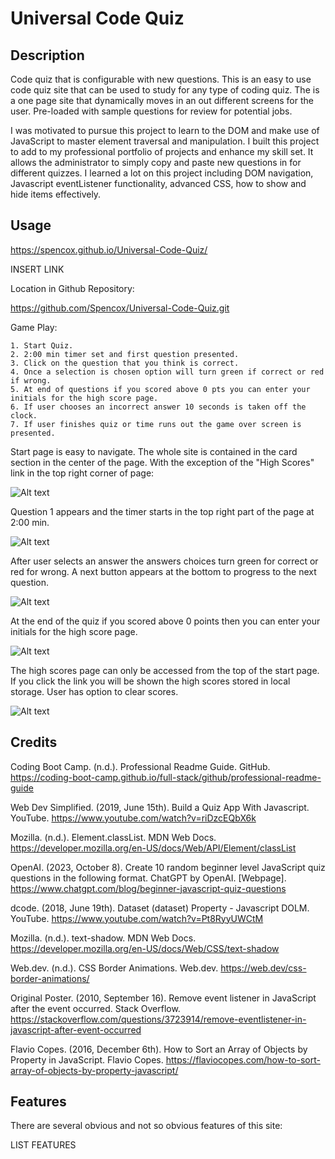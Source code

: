 # Universal Code Quiz

## Description
Code quiz that is configurable with new questions. This is an easy to use code quiz site that can be used to study for any type of coding quiz. The is a one page site that dynamically moves in an out different screens for the user. Pre-loaded with sample questions for review for potential jobs.   

I was motivated to pursue this project to learn to the DOM and make use of JavaScript to master element traversal and manipulation. I built this project to add to my professional portfolio of projects and enhance my skill set. It allows the administrator to simply copy and paste new questions in for different quizzes. I learned a lot on this project including DOM navigation, Javascript eventListener functionality, advanced CSS, how to show and hide items effectively.  


## Usage

https://spencox.github.io/Universal-Code-Quiz/

INSERT LINK 

Location in Github Repository:

https://github.com/Spencox/Universal-Code-Quiz.git

Game Play:

    1. Start Quiz.
    2. 2:00 min timer set and first question presented.
    3. Click on the question that you think is correct.
    4. Once a selection is chosen option will turn green if correct or red if wrong.
    5. At end of questions if you scored above 0 pts you can enter your initials for the high score page.
    6. If user chooses an incorrect answer 10 seconds is taken off the clock.
    7. If user finishes quiz or time runs out the game over screen is presented. 

Start page is easy to navigate. The whole site is contained in the card section in the center of the page. With the exception of the "High Scores" link in the top right corner of page: 

![Alt text](./assets/screenshots/Code_quiz_main.png)

Question 1 appears and the timer starts in the top right part of the page at 2:00 min.

![Alt text](./assets/screenshots/Code_quiz_q1.png)

After user selects an answer the answers choices turn green for correct or red for wrong. A next button appears at the bottom to progress to the next question. 

![Alt text](./assets/screenshots/Code_quiz_q1_answered.png)

At the end of the quiz if you scored above 0 points then you can enter your initials for the high score page. 

![Alt text](./assets/screenshots/Code_quiz_q1_gameover.png)

The high scores page can only be accessed from the top of the start page. If you click the link you will be shown the high scores stored in local storage. User has option to clear scores. 

![Alt text](./assets/screenshots/Code_quiz_q1_gameover_clear.png)


## Credits

Coding Boot Camp. (n.d.). Professional Readme Guide. GitHub. https://coding-boot-camp.github.io/full-stack/github/professional-readme-guide

Web Dev Simplified. (2019, June 15th). Build a Quiz App With Javascript. YouTube. https://www.youtube.com/watch?v=riDzcEQbX6k 

Mozilla. (n.d.). Element.classList. MDN Web Docs. https://developer.mozilla.org/en-US/docs/Web/API/Element/classList

OpenAI. (2023, October 8). Create 10 random beginner level JavaScript quiz questions in the following format. ChatGPT by OpenAI. [Webpage]. https://www.chatgpt.com/blog/beginner-javascript-quiz-questions

dcode. (2018, June 19th). Dataset (dataset) Property - Javascript DOLM. YouTube. https://www.youtube.com/watch?v=Pt8RyyUWCtM

Mozilla. (n.d.). text-shadow. MDN Web Docs. https://developer.mozilla.org/en-US/docs/Web/CSS/text-shadow

Web.dev. (n.d.). CSS Border Animations. Web.dev. https://web.dev/css-border-animations/

Original Poster. (2010, September 16). Remove event listener in JavaScript after the event occurred. Stack Overflow. https://stackoverflow.com/questions/3723914/remove-eventlistener-in-javascript-after-event-occurred

Flavio Copes. (2016, December 6th). How to Sort an Array of Objects by Property in JavaScript. Flavio Copes. https://flaviocopes.com/how-to-sort-array-of-objects-by-property-javascript/

## Features

There are several obvious and not so obvious features of this site:

LIST FEATURES
